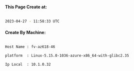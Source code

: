 
   
#### This Page Create at:

```bash

2023-04-27 - 11:58:33 UTC

```

#### Create By Machine:

```bash

Host Name : fv-az618-46

platform  : Linux-5.15.0-1036-azure-x86_64-with-glibc2.35

Ip Local  : 10.1.0.32

```

